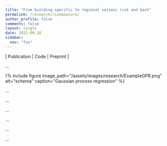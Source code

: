 ```yaml
---
title: "From building-specific to regional seismic risk and back"
permalink: /research/riskmeasure/
author_profile: false
comments: false
layout: single
date: 2022-09-18
sidebar:
  nav: "foo"
---
```



| Publication | Code | Preprint |


...

{% include figure image_path="/assets/images/research/ExampleGPR.png" alt="schema" caption="Gaussian process regression" %}

...



...

...

...

...

...
